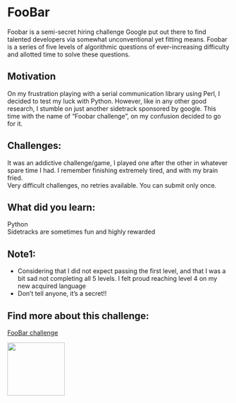 # FooBar
Foobar is a semi-secret hiring challenge Google put out there to find talented developers via somewhat unconventional yet fitting means. Foobar is a series of five levels of algorithmic questions of ever-increasing difficulty and allotted time to solve these questions.

## Motivation
On my frustration playing with a serial communication library using Perl, I decided to test my luck with Python. However, like in any other good research, I stumble on just another sidetrack sponsored by google. This time with the name of “Foobar challenge”, on my confusion decided to go for it.

## Challenges:
It was an addictive challenge/game, I played one after the other in whatever spare time I had. I remember finishing extremely tired, and with my brain fried.<br/>
Very difficult challenges, no retries available. You can submit only once.

## What did you learn:
Python<br/>
Sidetracks are sometimes fun and highly rewarded

## Note1:
* Considering that I did not expect passing the first level, and  that I was a bit sad not completing all 5 levels. I felt proud reaching level 4 on my new acquired language
* Don’t tell anyone, it’s a secret!!

## Find more about this challenge:
[FooBar challenge](https://betterprogramming.pub/google-has-a-secret-hiring-challenge-called-foobar-14625bfcea7a)

<a href="https://foobar.withgoogle.com/">
	<img src="https://foobar.withgoogle.com/static/svg/logo.733f842a.svg" alt="" style="width:130px;height:120px;">
</a> 
